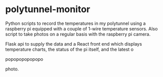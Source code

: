 # polytunnel-monitor

Python scripts to record the temperatures in my polytunnel using a raspberry pi equipped with a couple of 1-wire temperature sensors.
Also script to take photos on a regular basis with the raspberry pi camera.

Flask api to supply the data and a React front end which displays temperature charts, the status of the pi itself, and the latest o

popopopopopopo 

photo.
